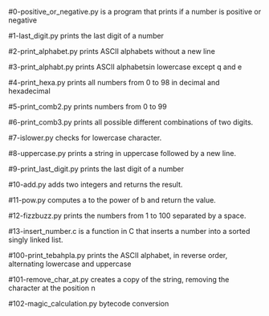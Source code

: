 #0-positive_or_negative.py is a program that prints if a number is positive or negative

#1-last_digit.py prints the last digit of a number

#2-print_alphabet.py prints ASCII alphabets without a new line

#3-print_alphabt.py prints ASCII alphabetsin lowercase except q and e

#4-print_hexa.py prints all numbers from 0 to 98 in decimal and hexadecimal

#5-print_comb2.py prints numbers from 0 to 99

#6-print_comb3.py prints all possible different combinations of two digits.

#7-islower.py checks for lowercase character.

#8-uppercase.py prints a string in uppercase followed by a new line.

#9-print_last_digit.py prints the last digit of a number

#10-add.py adds two integers and returns the result.

#11-pow.py computes a to the power of b and return the value.

#12-fizzbuzz.py prints the numbers from 1 to 100 separated by a space.

#13-insert_number.c is a function in C that inserts a number into a sorted singly linked list.

#100-print_tebahpla.py prints the ASCII alphabet, in reverse order, alternating lowercase and uppercase

#101-remove_char_at.py creates a copy of the string, removing the character at the position n

#102-magic_calculation.py bytecode conversion

